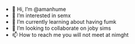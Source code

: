 - 👋 Hi, I’m @amanhume
- 👀 I’m interested in semx 
- 🌱 I’m currently learning about having fumk
- 💞️ I’m looking to collaborate on joby sims
- 📫 How to reach me you will not meet at nimght

<!---
amanhume/amanhume is a ✨ special ✨ repository because its `README.md` (this file) appears on your GitHub profile.
You can click the Preview link to take a look at your changes.
--->
